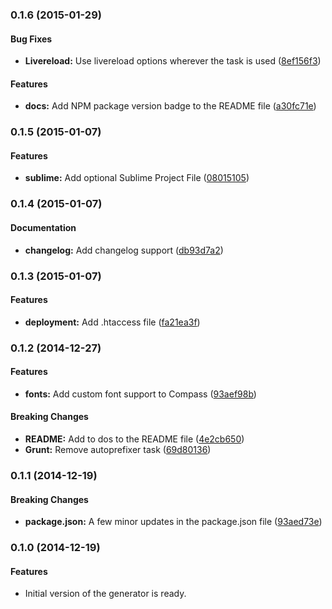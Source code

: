 <a name="0.1.6"></a>
### 0.1.6 (2015-01-29)


#### Bug Fixes

* **Livereload:** Use livereload options wherever the task is used ([8ef156f3](robertpataki/generator-sizzle/commit/8ef156f3ab4ceddd6020de4f37ffca41d66cb8ae))


#### Features

* **docs:** Add NPM package version badge to the README file ([a30fc71e](robertpataki/generator-sizzle/commit/a30fc71e3f50abb1556af9ba70a3b2d1c79eda09))


<a name="0.1.5"></a>
### 0.1.5 (2015-01-07)


#### Features

* **sublime:** Add optional Sublime Project File ([08015105](robertpataki/generator-sizzle/commit/080151056adfa0e22417d15c418394ba5184cd67))


<a name="0.1.4"></a>
### 0.1.4 (2015-01-07)


#### Documentation

* **changelog:** Add changelog support ([db93d7a2](robertpataki/generator-sizzle/commit/db93d7a222250198f271c9afb86c25b1dccd76e2))

<a name="0.1.3"></a>
### 0.1.3 (2015-01-07)


#### Features

* **deployment:** Add .htaccess file ([fa21ea3f](robertpataki/generator-sizzle/commit/fa21ea3fd03088ee220a31be8681a436ddc8731e))

<a name="0.1.2"></a>
### 0.1.2 (2014-12-27)


#### Features

* **fonts:** Add custom font support to Compass ([93aef98b](robertpataki/generator-sizzle/commit/93aef98bc34942adaa5ea6c641391b0d0ea100af))

#### Breaking Changes

* **README:** Add to dos to the README file ([4e2cb650](robertpataki/generator-sizzle/commit/4e2cb65054e152796f04dbebe0eb36c41d6aedf0))
* **Grunt:** Remove autoprefixer task ([69d80136](robertpataki/generator-sizzle/commit/69d80136f1910d25ab881121e773ed862cdfd100))

<a name="0.1.1"></a>
### 0.1.1 (2014-12-19)


#### Breaking Changes

* **package.json:** A few minor updates in the package.json file ([93aed73e](robertpataki/generator-sizzle/commit/93aed73e76b3716105db6960d783c999a5ebdda3))


<a name="0.1.0"></a>
### 0.1.0 (2014-12-19)


#### Features

* Initial version of the generator is ready.